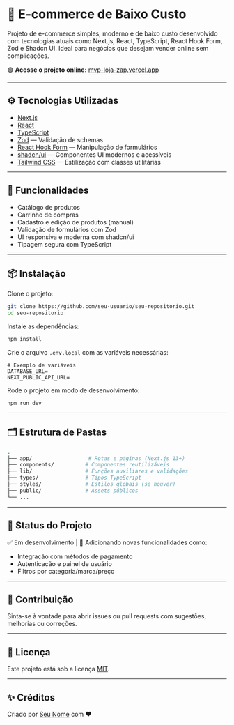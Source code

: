 # 🛒 E-commerce de Baixo Custo

Projeto de e-commerce simples, moderno e de baixo custo desenvolvido com tecnologias atuais como Next.js, React, TypeScript, React Hook Form, Zod e Shadcn UI. Ideal para negócios que desejam vender online sem complicações.

🟢 **Acesse o projeto online:** [mvp-loja-zap.vercel.app](https://mvp-loja-zap.vercel.app/)

---

## ⚙️ Tecnologias Utilizadas

- [Next.js](https://nextjs.org/)
- [React](https://react.dev/)
- [TypeScript](https://www.typescriptlang.org/)
- [Zod](https://zod.dev/) — Validação de schemas
- [React Hook Form](https://react-hook-form.com/) — Manipulação de formulários
- [shadcn/ui](https://ui.shadcn.dev/) — Componentes UI modernos e acessíveis
- [Tailwind CSS](https://tailwindcss.com/) — Estilização com classes utilitárias

---

## 🚀 Funcionalidades

- Catálogo de produtos
- Carrinho de compras
- Cadastro e edição de produtos (manual)
- Validação de formulários com Zod
- UI responsiva e moderna com shadcn/ui
- Tipagem segura com TypeScript

---

## 📦 Instalação

Clone o projeto:

```bash
git clone https://github.com/seu-usuario/seu-repositorio.git
cd seu-repositorio
```

Instale as dependências:

```bash
npm install
```

Crie o arquivo `.env.local` com as variáveis necessárias:

```env
# Exemplo de variáveis
DATABASE_URL=
NEXT_PUBLIC_API_URL=
```

Rode o projeto em modo de desenvolvimento:

```bash
npm run dev
```

---

## 🗂 Estrutura de Pastas

```bash
.
├── app/                  # Rotas e páginas (Next.js 13+)
├── components/          # Componentes reutilizáveis
├── lib/                 # Funções auxiliares e validações
├── types/               # Tipos TypeScript
├── styles/              # Estilos globais (se houver)
├── public/              # Assets públicos
└── ...
```

---

## 📌 Status do Projeto

✅ Em desenvolvimento | 🚧 Adicionando novas funcionalidades como:

- Integração com métodos de pagamento
- Autenticação e painel de usuário
- Filtros por categoria/marca/preço

---

## 🤝 Contribuição

Sinta-se à vontade para abrir issues ou pull requests com sugestões, melhorias ou correções.

---

## 📄 Licença

Este projeto está sob a licença [MIT](LICENSE).

---

## ✨ Créditos

Criado por [Seu Nome](https://github.com/seu-usuario) com ♥